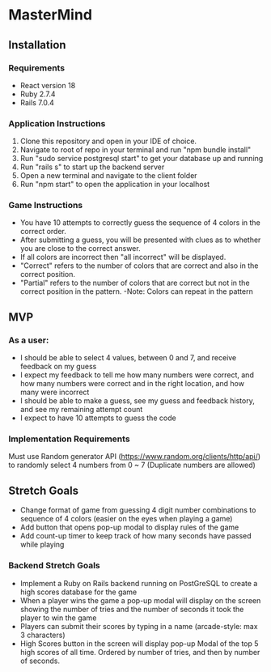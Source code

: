 # MasterMind


## Installation

### Requirements
- React version 18
- Ruby 2.7.4
- Rails 7.0.4

### Application Instructions
1. Clone this repository and open in your IDE of choice. 
2. Navigate to root of repo in your terminal and run "npm bundle install"
3. Run "sudo service postgresql start" to get your database up and running
4. Run "rails s" to start up the backend server
5. Open a new terminal and navigate to the client folder
6. Run "npm start" to open the application in your localhost


### Game Instructions
- You have 10 attempts to correctly guess the sequence of 4 colors in the correct order.
- After submitting a guess, you will be presented with clues as to whether you are close to the correct answer.
- If all colors are incorrect then "all incorrect" will be displayed.
- "Correct" refers to the number of colors that are correct and also in the correct position.
- "Partial" refers to the number of colors that are correct but not in the correct position in the pattern.
-Note: Colors can repeat in the pattern


## MVP
### As a user:
- I should be able to select 4 values, between 0 and 7, and receive feedback on my guess
- I expect my feedback to tell me how many numbers were correct, and how many numbers were correct and in the right location, and how many were incorrect
- I should be able to make a guess, see my guess and feedback history, and see my remaining attempt count
- I expect to have 10 attempts to guess the code


### Implementation Requirements
Must use Random generator API (https://www.random.org/clients/http/api/) to randomly select 4 numbers from 0 ~ 7 (Duplicate numbers are allowed)


## Stretch Goals
- Change format of game from guessing 4 digit number combinations to sequence of 4 colors (easier on the eyes when playing a game)
- Add button that opens pop-up modal to display rules of the game
- Add count-up timer to keep track of how many seconds have passed while playing

### Backend Stretch Goals
- Implement a Ruby on Rails backend running on PostGreSQL to create a high scores database for the game
- When a player wins the game a pop-up modal will display on the screen showing the number of tries and the number of seconds it took the player to win the game
- Players can submit their scores by typing in a name (arcade-style: max 3 characters)
- High Scores button in the screen will display pop-up Modal of the top 5 high scores of all time. Ordered by number of tries, and then by number of seconds.